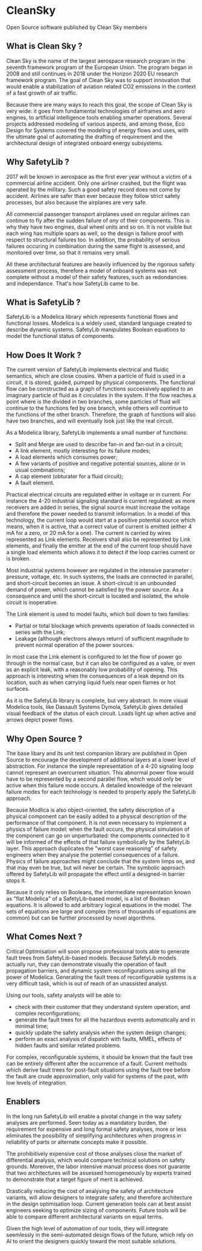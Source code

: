 # CleanSky
Open Source software published by Clean Sky members

## What is Clean Sky ?

Clean Sky is the name of the largest aerospace research program in the seventh framework program of the European Union.
The program began in 2008 and still continues in 2018 under the Horizon 2020 EU research framework program. The goal of Clean Sky
was to support innovation that would enable a stabilization of aviation related CO2 emissions in the context of a fast growth of 
air traffic.

Because there are many ways to reach this goal, the scope of Clean Sky is very wide: it goes from fundamental technologies of airframes 
and aero engines, to artificial intelligence tools enabling smarter operations. Several projects addressed modeling of various aspects, 
and among those, Eco Design for Systems covered the modeling of energy flows and uses, with the ultimate goal of automating the 
drafting of requirement and the architectural design of integrated onboard energy subsystems.

## Why SafetyLib ?

2017 will be known in aerospace as the first ever year without a victim of a commercial airline accident. Only one airliner crashed, but
the flight was operated by the military. Such a good safety record does not come by accident. Airlines are safer than ever because they
follow strict safety processes, but also because the airplanes are very safe.

All commercial passenger transport airplanes used on regular airlines can continue to fly after the sudden failure of _any_ of their 
components. This is why they have two engines, dual wheel units and so on. It is not visible but each wing has multiple spars as well, so the
design is failure proof with respect to structural failures too. In addition, the probability of serious failures occuring in 
combination during the same flight is assessed, and monitored over time, so that it remains very small.

All these architectural features are heavily influenced by the rigorous safety assessment process, therefore a model of onboard systems 
was not complete without a model of their safety features, such as redondancies and independance. That's how SafetyLib came to be.

## What is SafetyLib ?

SafetyLib is a Modelica library which represents functional flows and functional losses. Modelica is a widely used, standard language 
created to describe dynamic systems. SafetyLib manipulates Boolean equations to model the functional status of components.

## How Does It Work ?

The current version of SafetyLib implements electrical and fluidic semantics, which are close cousins. When a particle of fluid is used in a circuit, it is stored, guided, pumped by physical
components.
The functional flow can be constructed as a graph of functions successively applied to an imaginary particle of fluid as it circulates 
in the system. If the flow reaches a point where is the divided in two branches, some particles of fluid will continue to the functions
fed by one branch, while others will continue to the functions of the other branch. Therefore, the graph of functions will also have
two branches, and will eventually look just like the real circuit.

As a Modelica library, SafetyLib implements a small number of functions:
* Split and Merge are used to describe fan-in and fan-out in a circuit;
* A link element, mostly interesting for its failure modes;
* A load elements which consumes power;
* A few variants of positive and negative potential sources, alone or in usual combinations;
* A cap element (obturator for a fluid circuit);
* A fault element.

Practical electrical circuits are regulated either in voltage or in current. For instance the 4-20 industrial signaling standard is
current regulated: as more receivers are added in series, the signal source must increase the voltage and therefore the power needed
to transmit information. In a model of this technology, the current loop would start at a positive potential source which means, when
it is active, that a correct value of current is emitted (either 4 mA for a zero, or 20 mA for a one). The current is carried by wires
represented as Link elements. Receivers shall also be represented by Link elements, and finally the emitter at the end of the current
loop should have a single load elements which allows it to detect if the loop carries current or is broken.

Most industrial systems however are regulated in the intensive parameter : pressure, voltage, etc. In such systems, the loads are 
connected in parallel, and short-circuit becomes an issue. A short-circuit is an unbounded demand of power, which cannot be satisfied
by the power source. As a consequence and until the short-circuit is located and isolated, the whole circuit is inoperative.

The Link element is used to model faults, which boil down to two families:
* Partial or total blockage which prevents operation of loads connected in series with the Link;
* Leakage (although electrons always return) of sufficient magnitude to prevent normal operation of the power sources.

In most case the Link element is configured to let the flow of power go through in the normal case, but it can also be configured as a 
valve, or even as an explicit leak, with a reasonably low probability of opening. This approach is interesting when the consequences
of a leak depend on its location, such as when carrying liquid fuels near open flames or hot surfaces.

As it is the SafetyLib library is complete, but very abstract. In more visual Modelica tools, like Dassault Systems Dymola, SafetyLib
gives detailed visual feedback of the status of each circuit. Loads light up when active and arrows depict power flows.

## Why Open Source ?

The base libary and its unit test companion library are published in Open Source to encourage the development of additional layers at a
lower level of abstraction. For instance the simple representation of a 4-20 signaling loop cannot represent an overcurrent situation.
This abnormal power flow would have to be represented by a second parallel flow, which would only be active when this failure mode
occurs. A detailed knowledge of the relevant failure modes for each technology is needed to properly apply the SafetyLib approach.

Because Modlica is also object-oriented, the safety description of a physical component can be easily added to a physical description of
the performance of that component. It is not even necessary to implement a physics of failure model: when the fault occurs, the physical
simulation of the component can go on unperturbated: the components connected to it will be informed of the effects of that failure
symbolically by the SafetyLib layer. This approach duplicates the "worst case reasoning" of safety engineers when they analyse the
potentiel consequences of a failure. Physics of failure approaches might conclude that the system limps on, and that may even be true, 
but will never be certain. The symbolic approach offered by SafetyLib will propagate the effect until a designed-in barrier stops it.

Because it only relies on Booleans, the intermediate representation known as "flat Modelica" of a SafetyLib-based model, is a list of
Boolean equations. It is allowed to add arbitrary logical equations in the model. The sets of equations are large and complex (tens of
thousands of equations are common) but can be further processed by novel algorithms.

## What Comes Next ?

Critical Optimisation will soon propose professional tools able to generate fault trees from SafetyLib-based models. Because SafetyLib 
models actually run, they can demonstrate visually the operation of fault propagation barriers, and dynamic system reconfigurations 
using all the power of Modelica. Generating the fault trees of reconfigurable systems is a very difficult task, which is out of reach
of an unassisted analyst.

Using our tools, safety analysts will be able to:
* check with their customer that they understand system operation, and complex reconfigurations;
* generate the fault trees for all the hazardous events automatically and in minimal time;
* quickly update the safety analysis when the system design changes;
* perform an exact analysis of dispatch with faults, MMEL, effects of hidden faults and similar related problems.

For complex, reconfigurable systems, it should be known that the fault tree can be entirely different after the occurrence of a fault.
Current methods which derive fault trees for post-fault situations using the fault tree before the fault are crude approximation, only
valid for systems of the past, with low levels of integration.

## Enablers

In the long run SafetyLib will enable a pivotal change in the way safety analyses are performed. Seen today as a mandatory burden, the
requirement for expensive and long formal safety analyses, more or less eliminates the possibility of simplifying architectures when 
progress in reliability of parts or alternate concepts make it possible. 

The prohibitively expensive cost of those analyses close the market of differential analysis, which would compare technical solutions
on safety grounds. Moreover, the labor intensive manual process does not guarante that two architectures will be assessed homogeneously
by experts trained to demonstrate that a target figure of merit is achieved.

Drastically reducing the cost of analysing the safety of architecture variants, will allow designers to integrate safety, and therefore 
architecture in the design optimisation loop. Current generation tools can at best assist engineers seeking to optimize sizing of 
components. Future tools will be able to compare different architectural variants on equal terms.

Given the high level of automation of our tools, they will integrate seemlessly in the semi-automated design flows of the future, which rely on AI to orient the designers quickly toward the most suitable solutions.




